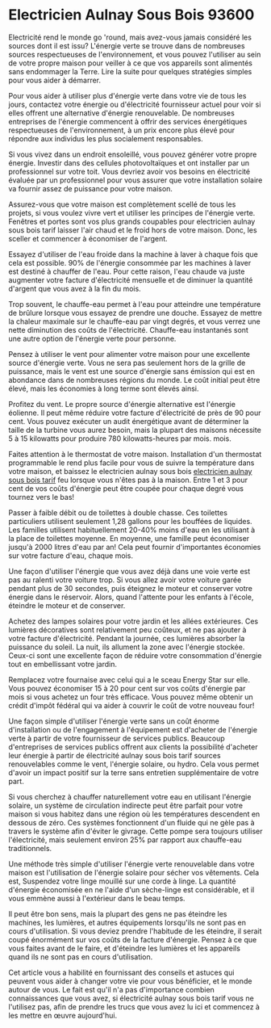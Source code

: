 # Electricien Aulnay Sous Bois 93600

Electricité rend le monde go 'round, mais avez-vous jamais considéré les sources dont il est issu? L'énergie verte se trouve dans de nombreuses sources respectueuses de l'environnement, et vous pouvez l'utiliser au sein de votre propre maison pour veiller à ce que vos appareils sont alimentés sans endommager la Terre. Lire la suite pour quelques stratégies simples pour vous aider à démarrer.

Pour vous aider à utiliser plus d'énergie verte dans votre vie de tous les jours, contactez votre énergie ou d'électricité fournisseur actuel pour voir si elles offrent une alternative d'énergie renouvelable. De nombreuses entreprises de l'énergie commencent à offrir des services énergétiques respectueuses de l'environnement, à un prix encore plus élevé pour répondre aux individus les plus socialement responsables.

Si vous vivez dans un endroit ensoleillé, vous pouvez générer votre propre énergie. Investir dans des cellules photovoltaïques et ont installer par un professionnel sur votre toit. Vous devriez avoir vos besoins en électricité évaluée par un professionnel pour vous assurer que votre installation solaire va fournir assez de puissance pour votre maison.

Assurez-vous que votre maison est complètement scellé de tous les projets, si vous voulez vivre vert et utiliser les principes de l'énergie verte. Fenêtres et portes sont vos plus grands coupables pour electricien aulnay sous bois tarif laisser l'air chaud et le froid hors de votre maison. Donc, les sceller et commencer à économiser de l'argent.

Essayez d'utiliser de l'eau froide dans la machine à laver à chaque fois que cela est possible. 90% de l'énergie consommée par les machines à laver est destiné à chauffer de l'eau. Pour cette raison, l'eau chaude va juste augmenter votre facture d'électricité mensuelle et de diminuer la quantité d'argent que vous avez à la fin du mois.

Trop souvent, le chauffe-eau permet à l'eau pour atteindre une température de brûlure lorsque vous essayez de prendre une douche. Essayez de mettre la chaleur maximale sur le chauffe-eau par vingt degrés, et vous verrez une nette diminution des coûts de l'électricité. Chauffe-eau instantanés sont une autre option de l'énergie verte pour personne.

Pensez à utiliser le vent pour alimenter votre maison pour une excellente source d'énergie verte. Vous ne sera pas seulement hors de la grille de puissance, mais le vent est une source d'énergie sans émission qui est en abondance dans de nombreuses régions du monde. Le coût initial peut être élevé, mais les économies à long terme sont élevés ainsi.

Profitez du vent. Le propre source d'énergie alternative est l'énergie éolienne. Il peut même réduire votre facture d'électricité de près de 90 pour cent. Vous pouvez exécuter un audit énergétique avant de déterminer la taille de la turbine vous aurez besoin, mais la plupart des maisons nécessite 5 à 15 kilowatts pour produire 780 kilowatts-heures par mois. mois.

Faites attention à le thermostat de votre maison. Installation d'un thermostat programmable le rend plus facile pour vous de suivre la température dans votre maison, et baissez le electricien aulnay sous bois [electricien aulnay sous bois tarif](http://www.electricienaulnay-sous-bois.fr) feu lorsque vous n'êtes pas à la maison. Entre 1 et 3 pour cent de vos coûts d'énergie peut être coupée pour chaque degré vous tournez vers le bas!

Passer à faible débit ou de toilettes à double chasse. Ces toilettes particuliers utilisent seulement 1,28 gallons pour les bouffées de liquides. Les familles utilisent habituellement 20-40% moins d'eau en les utilisant à la place de toilettes moyenne. En moyenne, une famille peut économiser jusqu'à 2000 litres d'eau par an! Cela peut fournir d'importantes économies sur votre facture d'eau, chaque mois.

Une façon d'utiliser l'énergie que vous avez déjà dans une voie verte est pas au ralenti votre voiture trop. Si vous allez avoir votre voiture garée pendant plus de 30 secondes, puis éteignez le moteur et conserver votre énergie dans le réservoir. Alors, quand l'attente pour les enfants à l'école, éteindre le moteur et de conserver.

Achetez des lampes solaires pour votre jardin et les allées extérieures. Ces lumières décoratives sont relativement peu coûteux, et ne pas ajouter à votre facture d'électricité. Pendant la journée, ces lumières absorber la puissance du soleil. La nuit, ils allument la zone avec l'énergie stockée. Ceux-ci sont une excellente façon de réduire votre consommation d'énergie tout en embellissant votre jardin.

Remplacez votre fournaise avec celui qui a le sceau Energy Star sur elle. Vous pouvez économiser 15 à 20 pour cent sur vos coûts d'énergie par mois si vous achetez un four très efficace. Vous pouvez même obtenir un crédit d'impôt fédéral qui va aider à couvrir le coût de votre nouveau four!

Une façon simple d'utiliser l'énergie verte sans un coût énorme d'installation ou de l'engagement à l'équipement est d'acheter de l'énergie verte à partir de votre fournisseur de services publics. Beaucoup d'entreprises de services publics offrent aux clients la possibilité d'acheter leur énergie à partir de électricité aulnay sous bois tarif sources renouvelables comme le vent, l'énergie solaire, ou hydro. Cela vous permet d'avoir un impact positif sur la terre sans entretien supplémentaire de votre part.

Si vous cherchez à chauffer naturellement votre eau en utilisant l'énergie solaire, un système de circulation indirecte peut être parfait pour votre maison si vous habitez dans une région où les températures descendent en dessous de zéro. Ces systèmes fonctionnent d'un fluide qui ne gèle pas à travers le système afin d'éviter le givrage. Cette pompe sera toujours utiliser l'électricité, mais seulement environ 25% par rapport aux chauffe-eau traditionnels.

Une méthode très simple d'utiliser l'énergie verte renouvelable dans votre maison est l'utilisation de l'énergie solaire pour sécher vos vêtements. Cela est, Suspendez votre linge mouillé sur une corde à linge. La quantité d'énergie économisée en ne l'aide d'un sèche-linge est considérable, et il vous emmène aussi à l'extérieur dans le beau temps.

Il peut être bon sens, mais la plupart des gens ne pas éteindre les machines, les lumières, et autres équipements lorsqu'ils ne sont pas en cours d'utilisation. Si vous deviez prendre l'habitude de les éteindre, il serait coupé énormément sur vos coûts de la facture d'énergie. Pensez à ce que vous faites avant de le faire, et d'éteindre les lumières et les appareils quand ils ne sont pas en cours d'utilisation.

Cet article vous a habilité en fournissant des conseils et astuces qui peuvent vous aider à changer votre vie pour vous bénéficier, et le monde autour de vous. Le fait est qu'il n'a pas d'importance combien connaissances que vous avez, si électricité aulnay sous bois tarif vous ne l'utilisez pas, afin de prendre les trucs que vous avez lu ici et commencez à les mettre en œuvre aujourd'hui.
